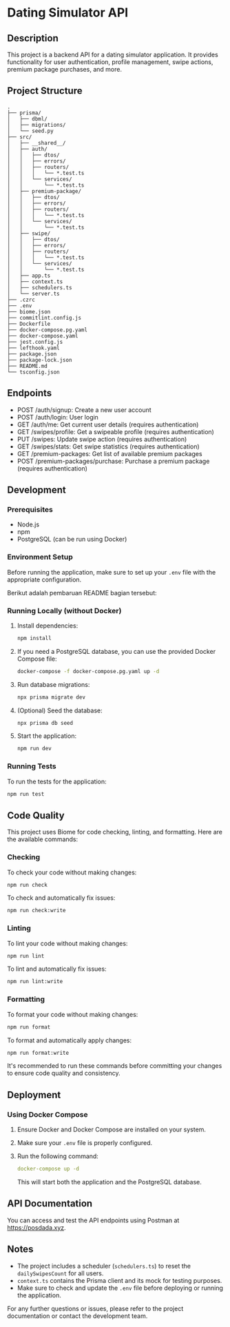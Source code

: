 # Dating Simulator API

## Description

This project is a backend API for a dating simulator application. It provides functionality for user authentication, profile management, swipe actions, premium package purchases, and more.

## Project Structure

```
.
├── prisma/
│   ├── dbml/
│   ├── migrations/
│   └── seed.py
├── src/
│   ├── __shared__/
│   ├── auth/
│   │   ├── dtos/
│   │   ├── errors/
│   │   ├── routers/
│   │   │   └── *.test.ts
│   │   └── services/
│   │       └── *.test.ts
│   ├── premium-package/
│   │   ├── dtos/
│   │   ├── errors/
│   │   ├── routers/
│   │   │   └── *.test.ts
│   │   └── services/
│   │       └── *.test.ts
│   ├── swipe/
│   │   ├── dtos/
│   │   ├── errors/
│   │   ├── routers/
│   │   │   └── *.test.ts
│   │   └── services/
│   │       └── *.test.ts
│   ├── app.ts
│   ├── context.ts
│   ├── schedulers.ts
│   └── server.ts
├── .czrc
├── .env
├── biome.json
├── commitlint.config.js
├── Dockerfile
├── docker-compose.pg.yaml
├── docker-compose.yaml
├── jest.config.js
├── lefthook.yaml
├── package.json
├── package-lock.json
├── README.md
└── tsconfig.json
```

## Endpoints

- POST /auth/signup: Create a new user account
- POST /auth/login: User login
- GET /auth/me: Get current user details (requires authentication)
- GET /swipes/profile: Get a swipeable profile (requires authentication)
- PUT /swipes: Update swipe action (requires authentication)
- GET /swipes/stats: Get swipe statistics (requires authentication)
- GET /premium-packages: Get list of available premium packages
- POST /premium-packages/purchase: Purchase a premium package (requires authentication)

## Development

### Prerequisites

- Node.js
- npm
- PostgreSQL (can be run using Docker)

### Environment Setup

Before running the application, make sure to set up your `.env` file with the appropriate configuration.

Berikut adalah pembaruan README bagian tersebut:

### Running Locally (without Docker)

1. Install dependencies:

   ```sh
   npm install
   ```

2. If you need a PostgreSQL database, you can use the provided Docker Compose file:

   ```sh
   docker-compose -f docker-compose.pg.yaml up -d
   ```

3. Run database migrations:

   ```sh
   npx prisma migrate dev
   ```

4. (Optional) Seed the database:

   ```sh
   npx prisma db seed
   ```

5. Start the application:

   ```sh
   npm run dev
   ```

### Running Tests

To run the tests for the application:

```sh
npm run test
```

## Code Quality

This project uses Biome for code checking, linting, and formatting. Here are the available commands:

### Checking

To check your code without making changes:

```sh
npm run check
```

To check and automatically fix issues:

```sh
npm run check:write
```

### Linting

To lint your code without making changes:

```sh
npm run lint
```

To lint and automatically fix issues:

```sh
npm run lint:write
```

### Formatting

To format your code without making changes:

```sh
npm run format
```

To format and automatically apply changes:

```sh
npm run format:write
```

It's recommended to run these commands before committing your changes to ensure code quality and consistency.

## Deployment

### Using Docker Compose

1. Ensure Docker and Docker Compose are installed on your system.
2. Make sure your `.env` file is properly configured.
3. Run the following command:

   ```yaml
   docker-compose up -d
   ```

   This will start both the application and the PostgreSQL database.

## API Documentation

You can access and test the API endpoints using Postman at <https://posdada.xyz>.

## Notes

- The project includes a scheduler (`schedulers.ts`) to reset the `dailySwipesCount` for all users.
- `context.ts` contains the Prisma client and its mock for testing purposes.
- Make sure to check and update the `.env` file before deploying or running the application.

For any further questions or issues, please refer to the project documentation or contact the development team.
